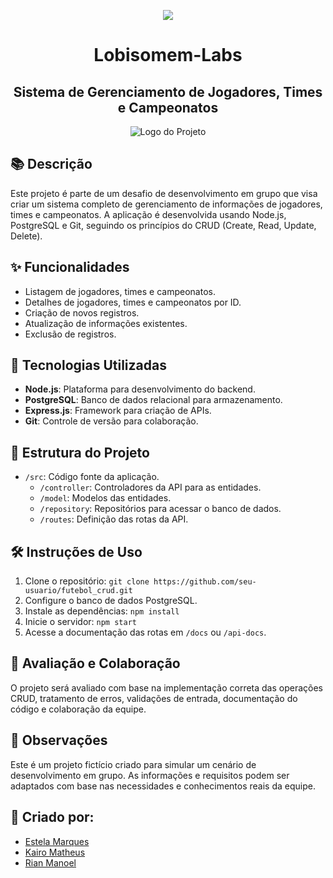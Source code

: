 <p align="center">
<img src="http://img.shields.io/static/v1?label=STATUS&message=EM%20DESENVOLVIMENTO&color=GREEN&style=for-the-badge"/>
</p>

<div align="center">
  <h1>Lobisomem-Labs</h1>
  <h2>Sistema de Gerenciamento de Jogadores, Times e Campeonatos</h2>
</div>

<div align="center">
  <img src="https://static.todamateria.com.br/upload/lo/bi/lobisomem-cke.jpg" alt="Logo do Projeto">
</div>

## 📚 Descrição

Este projeto é parte de um desafio de desenvolvimento em grupo que visa criar um sistema completo de gerenciamento de informações de jogadores, times e campeonatos. A aplicação é desenvolvida usando Node.js, PostgreSQL e Git, seguindo os princípios do CRUD (Create, Read, Update, Delete).

## ✨ Funcionalidades

- Listagem de jogadores, times e campeonatos.
- Detalhes de jogadores, times e campeonatos por ID.
- Criação de novos registros.
- Atualização de informações existentes.
- Exclusão de registros.

## 🚀 Tecnologias Utilizadas

- **Node.js**: Plataforma para desenvolvimento do backend.
- **PostgreSQL**: Banco de dados relacional para armazenamento.
- **Express.js**: Framework para criação de APIs.
- **Git**: Controle de versão para colaboração.

## 📂 Estrutura do Projeto

- `/src`: Código fonte da aplicação.
  - `/controller`: Controladores da API para as entidades.
  - `/model`: Modelos das entidades.
  - `/repository`: Repositórios para acessar o banco de dados.
  - `/routes`: Definição das rotas da API.

## 🛠️ Instruções de Uso

1. Clone o repositório: `git clone https://github.com/seu-usuario/futebol_crud.git`
2. Configure o banco de dados PostgreSQL.
3. Instale as dependências: `npm install`
4. Inicie o servidor: `npm start`
5. Acesse a documentação das rotas em `/docs` ou `/api-docs`.

## 📝 Avaliação e Colaboração

O projeto será avaliado com base na implementação correta das operações CRUD, tratamento de erros, validações de entrada, documentação do código e colaboração da equipe.

## 📌 Observações

Este é um projeto fictício criado para simular um cenário de desenvolvimento em grupo. As informações e requisitos podem ser adaptados com base nas necessidades e conhecimentos reais da equipe.

## 👥 Criado por:

- [Estela Marques](https://github.com/Estrela-Marques)
- [Kairo Matheus](https://github.com/kairosb)
- [Rian Manoel](https://github.com/rianmp12)
